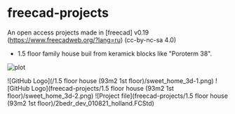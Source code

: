 # freecad-projects
An open access projects made in [freecad] v0.19 (https://www.freecadweb.org/?lang=ru) (cc-by-nc-sa 4.0)

* 1.5 floor family house buil from keramick blocks like "Poroterm 38".

![plot](./sweet_home_3d-1.png.png)

![GitHub Logo](/1.5 floor house (93m2 1st floor)/sweet_home_3d-1.png)
![GitHub Logo](freecad-projects/1.5 floor house (93m2 1st floor)/sweet_home_3d-2.png)
![Project file](freecad-projects/1.5 floor house (93m2 1st floor)/2bedr_dev_010821_holland.FCStd)
